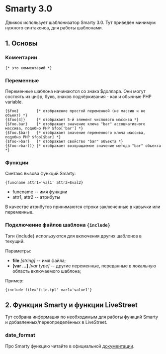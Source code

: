 # Smarty 3.0
Движок использует шаблонизатор Smarty 3.0. Тут приведён минимум нужного синтаксиса, для работы шаблонами.

## 1. Основы

### Коментарии
```smarty
{* это комментарий *}
```

### Переменные
Переменные шаблона начинаются со знака $доллара. Они могут состоять из цифр, букв, знаков подчёркивания - как и обычные PHP variable.
```smarty
{$foo}        {* отображение простой переменной (не массив и не объект) *}
{$foo[4]}     {* отображает 5-й элемент числового массива *}
{$foo.bar}    {* отображает значение ключа "bar" ассоциативного массива, подобно PHP $foo['bar'] *}
{$foo.$bar}   {* отображает значение переменного ключа массива, подобно PHP $foo[$bar] *}
{$foo->bar}   {* отображает свойство "bar" объекта *}
{$foo->bar()} {* отображает возвращаемое значение метода "bar" объекта *}
```

### Функции
Синтакс вызова функций Smarty:
```smarty
{funcname attr1='val1' attr2=$val2}
```
* funcname -- имя функции
* attr1, attr2 -- атрибуты

В качестве атрибутов принимаются строки заключенные в кавычки или переменные.

### Подключение файлов шаблона `{include}`
Тэги {include} используются для включения других шаблонов в текущий.

Параметры:

* **file** *[string]* -- имя файла;
* **[var ...]** *[var type]* -- другие переменные, переданные в локальную область включаемого шаблона;

Пример:

```smarty
{include file='file.tpl' var1='value1'}
```

## 2. Функции Smarty и функции LiveStreet
Тут собрана информация по необходимым для работы функций Smarty и добавленных/переопределённых в LiveStreet.

### date_format
Про Smarty функцию читайте в официальной [документации](http://www.smarty.net/docsv2/ru/language.modifier.date.format.tpl).

